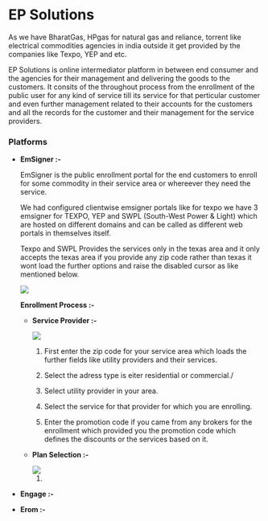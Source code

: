 # EP Solutions

As we have BharatGas, HPgas for natural gas and reliance, torrent like electrical commodities agencies in india outside it get provided by the companies like Texpo, YEP and etc.

EP Solutions is online intermediator platform in between end consumer and the agencies for their management and delivering the goods to the customers. It consits of the throughout process from the enrollment of the public user for any kind of service till its service for that perticular customer and even further management related to their accounts for the customers and all the records for the customer and their management for the service providers.

### Platforms

- **EmSigner :-**

    EmSigner is the public enrollment portal for the end customers to enroll for some commodity in their service area or whereever they need the service.

    We had configured clientwise emsigner portals like for texpo we have 3 emsigner for TEXPO, YEP and SWPL (South-West Power & Light) which are hosted on different domains and can be called as different web portals in themselves itself.

    Texpo and SWPL Provides the services only in the texas area and it only accepts the texas area if you provide any zip code rather than texas it wont load the further options and raise the disabled cursor as like mentioned below.

    <img src="./emsigner-no-providers.png">

    **Enrollment Process :-**

    - **Service Provider :-**

        <img src="./emsigner-service-provider.png">

        1. First enter the zip code for your service area which loads the further fields like utility providers and their services.

        2. Select the adress type is eiter residential or commercial./

        3. Select utility provider in your area.

        4. Select the service for that provider for which you are enrolling.

        5. Enter the promotion code if you came from any brokers for the enrollment which provided you the promotion code which defines the discounts or the services based on it.
    
    - **Plan Selection :-**

        <img src="./emsigner-select-plans.png">

        1. 

- **Engage :-**
- **Erom :-**


